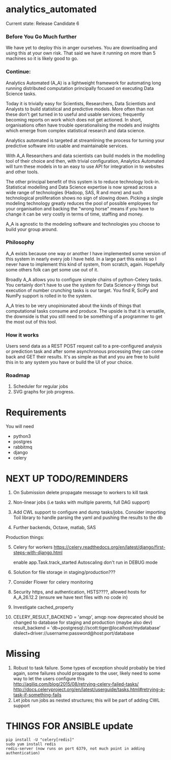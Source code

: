 # analytics_automated

Current state: Release Candidate 6

### Before You Go Much further

We have yet to deploy this in anger ourselves. You are downloading and using
this at your own risk. That said we have it running on more than 5 machines so
it is likely good to go.

### Continue:

Analytics Automated (A_A) is a lightweight framework for automating long running
distributed computation principally focused on executing Data Science tasks.

Today it is trivially easy for Scientists, Researchers, Data Scientists and
Analysts to build statistical and predictive models. More often than not these
don't get turned in to useful and usable services; frequently becoming reports
on work which does not get actioned. In short, organisations often have trouble
operationalising the models and insights which emerge from complex statistical
research and data science.

Analytics automated is targeted at streamlining the process for turning your
predictive software into usable and maintainable services.

With A_A Researchers and data scientists can build models in the modelling tool
of their choice and then, with trivial configuration, Analytics Automated will
turn these models in to an easy to use API for integration in to websites and
other tools.

The other principal benefit of this system is to reduce technology lock-in.
Statistical modelling and Data Science expertise is now spread across a wide
range of technologies (Hadoop, SAS, R and more) and such technological
proliferation shows no sign of slowing down. Picking a single modeling
technology greatly reduces the pool of possible employees for your organisation
and backing the "wrong horse" means if you have to change it can be very costly
in terms of time, staffing and money.

A_A is agnostic to the modeling software and technologies you choose to build
your group around.

### Philosophy

A_A exists because one way or another I have implemented some version of this
system in nearly every job I have held. In a large part this exists so I never
have to implement this kind of system, from scratch, again. Hopefully some others
folk can get some use out of it.

Broadly A_A allows you to configure simple chains of python-Celery tasks. You
certainly don't have to use the system for Data Science-y things but execution of
number crunching tasks is our target. You find R, SciPy and NumPy support is
rolled in to the system.

A_A tries to be very unopinionated about the kinds of things that computational 
tasks consume and produce. The upside is that it is versatile, the
downside is that you still need to be something of a programmer to get the most
out of this tool.

### How it works

Users send data as a REST POST request call to a pre-configured analysis or
prediction task and after some asynchronous processing they can come back and
GET their results. It's as simple as that and you are free to build this in
to any system you have or build the UI of your choice.

### Roadmap

1. Scheduler for regular jobs
2. SVG graphs for job progress.

# Requirements

You will need

* python3
* postgres
* rabbitmq
* django
* celery

NEXT UP TODO/REMINDERS
======================

1. On Submission delete propagate message to workers to kill task

2. Non-linear jobs (i.e tasks with multiple parents, full DAG support)
3. Add CWL support to configure and dump tasks/jobs. Consider importing
   Toil library to handle parsing the yaml and pushing the results to the db
4. Further backends, Octave, matlab, SAS

Production things:

5. Celery for workers https://celery.readthedocs.org/en/latest/django/first-steps-with-django.html

    enable app.Task.track_started
    Autoscaling
    don't run in DEBUG mode

6. Solution for file storage in staging/production???
7. Consider Flower for celery monitoring
8. Security https, and authentication, HSTS????, allowed hosts for A_A,26.12.2 (ensure we have text files with no code in)
9. Investigate cached_property
10. CELERY_RESULT_BACKEND = 'amqp', amqp now deprecated should be changed to
    database for staging and production (maybe also dev)
    result_backend = 'db+postgresql://scott:tiger@localhost/mydatabase'
    dialect+driver://username:password@host:port/database

Missing
=======
1. Robust to task failure. Some types of exception should probably be tried again,
some failures should propagate to the user, likely need to some way to let the users configure this
http://agiliq.com/blog/2015/08/retrying-celery-failed-tasks/
http://docs.celeryproject.org/en/latest/userguide/tasks.html#retrying-a-task-if-something-fails
2. Let jobs run jobs as nested structures; this will be part of adding CWL support

THINGS FOR ANSIBLE update
=========================

    pip install -U "celery[redis]"
    sudo yum install redis
    redis-server (now runs on port 6379, not much point in adding authentication)
